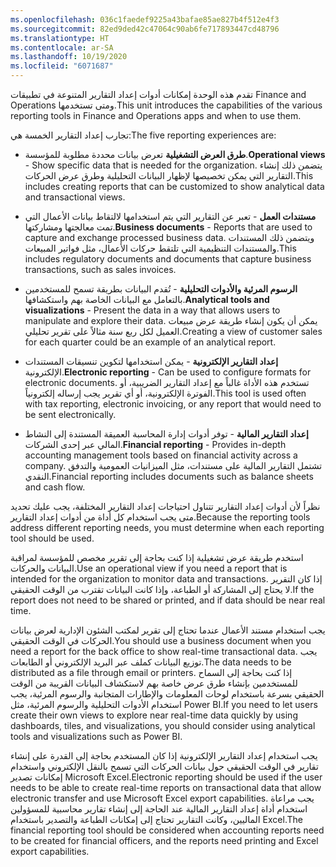 ```yaml
---
ms.openlocfilehash: 036c1faedef9225a43bafae85ae827b4f512e4f3
ms.sourcegitcommit: 82ed9ded42c47064c90ab6fe717893447cd48796
ms.translationtype: HT
ms.contentlocale: ar-SA
ms.lasthandoff: 10/19/2020
ms.locfileid: "6071687"
---
```

<span data-ttu-id="29e65-101">تقدم هذه الوحدة إمكانات أدوات إعداد التقارير المتنوعة في تطبيقات Finance and Operations ومتى تستخدمها.</span><span class="sxs-lookup"><span data-stu-id="29e65-101">This unit introduces the capabilities of the various reporting tools in Finance and Operations apps and when to use them.</span></span> 

<span data-ttu-id="29e65-102">تجارب إعداد التقارير الخمسة هي:</span><span class="sxs-lookup"><span data-stu-id="29e65-102">The five reporting experiences are:</span></span>

-   <span data-ttu-id="29e65-103">**طرق العرض التشغيلية** تعرض بيانات محددة مطلوبة للمؤسسة.</span><span class="sxs-lookup"><span data-stu-id="29e65-103">**Operational views** - Show specific data that is needed for the organization.</span></span> <span data-ttu-id="29e65-104">يتضمن ذلك إنشاء التقارير التي يمكن تخصيصها لإظهار البيانات التحليلية وطرق عرض الحركات.</span><span class="sxs-lookup"><span data-stu-id="29e65-104">This includes creating reports that can be customized to show analytical data and transactional views.</span></span>

-   <span data-ttu-id="29e65-105">**مستندات العمل** - تعبر عن التقارير التي يتم استخدامها لالتقاط بيانات الأعمال التي تمت معالجتها ومشاركتها.</span><span class="sxs-lookup"><span data-stu-id="29e65-105">**Business documents** - Reports that are used to capture and exchange processed business data.</span></span> <span data-ttu-id="29e65-106">ويتضمن ذلك المستندات والمستندات التنظيمية التي تلتقط حركات الأعمال، مثل فواتير المبيعات.</span><span class="sxs-lookup"><span data-stu-id="29e65-106">This includes regulatory documents and documents that capture business transactions, such as sales invoices.</span></span>

-   <span data-ttu-id="29e65-107">**الرسوم المرئية والأدوات التحليلية** - تُقدم البيانات بطريقة تسمح للمستخدمين بالتعامل مع البيانات الخاصة بهم واستكشافها.</span><span class="sxs-lookup"><span data-stu-id="29e65-107">**Analytical tools and visualizations** - Present the data in a way that allows users to manipulate and explore their data.</span></span> <span data-ttu-id="29e65-108">يمكن أن يكون إنشاء طريقة عرض مبيعات العميل لكل ربع سنة مثالاً على تقرير تحليلي.</span><span class="sxs-lookup"><span data-stu-id="29e65-108">Creating a view of customer sales for each quarter could be an example of an analytical report.</span></span>

-   <span data-ttu-id="29e65-109">**إعداد التقارير الإلكترونية** - يمكن استخدامها لتكوين تنسيقات المستندات الإلكترونية.</span><span class="sxs-lookup"><span data-stu-id="29e65-109">**Electronic reporting** - Can be used to configure formats for electronic documents.</span></span> <span data-ttu-id="29e65-110">تستخدم هذه الأداة غالباً مع إعداد التقارير الضريبية، أو الفوترة الإلكترونية، أو أي تقرير يجب إرساله إلكترونياً.</span><span class="sxs-lookup"><span data-stu-id="29e65-110">This tool is used often with tax reporting, electronic invoicing, or any report that would need to be sent electronically.</span></span>

-   <span data-ttu-id="29e65-111">**إعداد التقارير المالية** - توفر أدوات إدارة المحاسبة العميقة المستندة إلى النشاط المالي عبر إحدى الشركات.</span><span class="sxs-lookup"><span data-stu-id="29e65-111">**Financial reporting** - Provides in-depth accounting management tools based on financial activity across a company.</span></span> <span data-ttu-id="29e65-112">تشتمل التقارير المالية على مستندات، مثل الميزانيات العمومية والتدفق النقدي.</span><span class="sxs-lookup"><span data-stu-id="29e65-112">Financial reporting includes documents such as balance sheets and cash flow.</span></span>

<span data-ttu-id="29e65-113">نظراً لأن أدوات إعداد التقارير تتناول احتياجات إعداد التقارير المختلفة، يجب عليك تحديد متى يجب استخدام كل أداة من أدوات إعداد التقارير.</span><span class="sxs-lookup"><span data-stu-id="29e65-113">Because the reporting tools address different reporting needs, you must determine when each reporting tool should be used.</span></span>

<span data-ttu-id="29e65-114">استخدم طريقة عرض تشغيلية إذا كنت بحاجة إلى تقرير مخصص للمؤسسة لمراقبة البيانات والحركات.</span><span class="sxs-lookup"><span data-stu-id="29e65-114">Use an operational view if you need a report that is intended for the organization to monitor data and transactions.</span></span> <span data-ttu-id="29e65-115">إذا كان التقرير لا يحتاج إلى المشاركة أو الطباعة، وإذا كانت البيانات تقترب من الوقت الحقيقي.</span><span class="sxs-lookup"><span data-stu-id="29e65-115">If the report does not need to be shared or printed, and if data should be near real time.</span></span> 

<span data-ttu-id="29e65-116">يجب استخدام مستند الأعمال عندما تحتاج إلى تقرير لمكتب الشئون الإدارية لعرض بيانات الحركات في الوقت الحقيقي.</span><span class="sxs-lookup"><span data-stu-id="29e65-116">You should use a business document when you need a report for the back office to show real-time transactional data.</span></span> <span data-ttu-id="29e65-117">يجب توزيع البيانات كملف عبر البريد الإلكتروني أو الطابعات.</span><span class="sxs-lookup"><span data-stu-id="29e65-117">The data needs to be distributed as a file through email or printers.</span></span> <span data-ttu-id="29e65-118">إذا كنت بحاجة إلى السماح للمستخدمين بإنشاء طرق عرض خاصة بهم لاستكشاف البيانات القريبة من الوقت الحقيقي بسرعة باستخدام لوحات المعلومات والإطارات المتجانبة والرسوم المرئية، يجب استخدام الأدوات التحليلية والرسوم المرئية، مثل Power BI.</span><span class="sxs-lookup"><span data-stu-id="29e65-118">If you need to let users create their own views to explore near real-time data quickly by using dashboards, tiles, and visualizations, you should consider using analytical tools and visualizations such as Power BI.</span></span> 

<span data-ttu-id="29e65-119">يجب استخدام إعداد التقارير الإلكترونية إذا كان المستخدم بحاجة إلى القدرة على إنشاء تقارير في الوقت الحقيقي حول بيانات الحركات التي تسمح بالنقل الإلكتروني واستخدام إمكانات تصدير Microsoft Excel.</span><span class="sxs-lookup"><span data-stu-id="29e65-119">Electronic reporting should be used if the user needs to be able to create real-time reports on transactional data that allow electronic transfer and use Microsoft Excel export capabilities.</span></span> <span data-ttu-id="29e65-120">يجب مراعاة استخدام أداة إعداد التقارير المالية عند الحاجة إلى إنشاء تقارير محاسبية للمسؤولين الماليين، وكانت التقارير تحتاج إلى إمكانات الطباعة والتصدير باستخدام Excel.</span><span class="sxs-lookup"><span data-stu-id="29e65-120">The financial reporting tool should be considered when accounting reports need to be created for financial officers, and the reports need printing and Excel export capabilities.</span></span>
